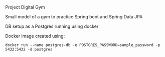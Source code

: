 Project Digital Gym

Small model of a gym to practice Spring boot and Spring Data JPA

DB setup as a Postgres running using docker

Docker image created using:

``
docker run --name postgres-db -e POSTGRES_PASSWORD=sample_password -p 5432:5432 -d postgres
``